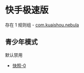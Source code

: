 # 快手极速版

存在 1 规则组 - [com.kuaishou.nebula](/src/apps/com.kuaishou.nebula.ts)

## 青少年模式

默认禁用

- [快照-0](https://i.gkd.li/import/13196316)
